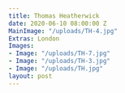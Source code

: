 ```yaml
---
title: Thomas Heatherwick
date: 2020-06-10 08:00:00 Z
MainImage: "/uploads/TH-4.jpg"
Extras: London
Images:
- Image: "/uploads/TH-7.jpg"
- Image: "/uploads/TH-3.jpg"
- Image: "/uploads/TH.jpg"
layout: post
---
```


